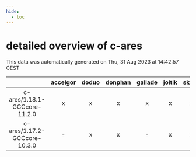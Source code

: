 ```yaml
---
hide:
  - toc
---
```


detailed overview of c-ares
===========================


This data was automatically generated on Thu, 31 Aug 2023 at 14:42:57 CEST  

| |accelgor|doduo|donphan|gallade|joltik|skitty|swalot|victini|
| :---: | :---: | :---: | :---: | :---: | :---: | :---: | :---: | :---: |
|c-ares/1.18.1-GCCcore-11.2.0|x|x|x|x|x|x|x|x|
|c-ares/1.17.2-GCCcore-10.3.0|-|x|x|-|x|x|x|x|
